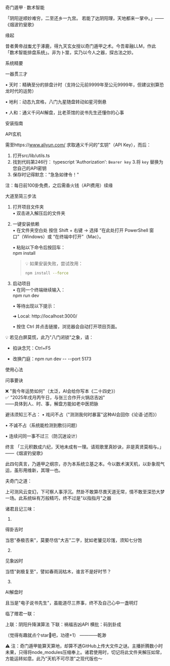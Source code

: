 奇门遁甲 · 数术智能

「阴阳逆顺妙难穷，二至还乡一九宫。 若能了达阴阳理，天地都来一掌中。」—— 《烟波钓叟歌》

缘起

昔者黄帝战蚩尤于涿鹿，得九天玄女授以奇门遁甲之术。今吾辈融LLM，作此「数术智能排盘系统」。非为卜筮，实乃以今人之器，探古法之妙。

系统精要

一器贯三才

• 天时：精确至分的排盘计时（支持公元前9999年至公元9999年，但建议别算恐龙时代的运势）

• 地利：动态九宫格，八门九星随盘转动如星河倒悬

• 人和：通义千问AI解盘，比老茶馆的说书先生还懂你的心事


安装指南

API玄机

需至https://www.aliyun.com/ 求取通义千问的"玄钥"（API Key），而后：

1. 打开src/lib/utils.ts
2. 找到代码第246行：
    typescript
    'Authorization': `Bearer key`
3.将 `key` 替换为您自己的API密钥
4. 保存时记得默念："急急如律令！"

注：每日前100卦免费，之后需香火钱（API费用）续缘

大道至简三步法

1. 打开项目文件夹  
   • 双击进入解压后的文件夹
     

2. 一键安装依赖  
   • 在文件夹空白处 按住 Shift + 右键 → 选择 “在此处打开 PowerShell 窗口”（Windows）或 “在终端中打开”（Mac）。  

   • 粘贴以下命令后按回车：  
     npm install
     
     > 💡 如果安装失败，尝试改用：  
     > ```bash
     > npm install --force
     > ```

3. 启动项目  
   • 在同一个终端继续输入：  
     npm run dev
     
   • 等待出现以下提示：  

     ➜  Local:   http://localhost:3000/
     
   • 按住 Ctrl 并点击链接，浏览器会自动打开项目页面。

💡 若见白屏莫慌，此乃"八门闭锁"之象，请：

- 掐诀念咒：Ctrl+F5

- 改换门庭：npm run dev -- --port 5173

使用心法

问事要诀

❌ "我今年运势如何"（太泛，AI会给你写本《二十四史》）  
✅ "2025年戌月丙午日，与张三合作开火锅店吉凶"  
——具体到人、时、事，解盘方能如老中医把脉



避讳须知三不占：
   • 戏问不占（"测测我何时暴富"这种AI会回你《论语·述而》）

   • 不诚不占（系统能检测到敷衍问题）

   • 连续问同一事不过三（防沉迷设计）



终言
「三元积数成六纪，天地未成有一理。请观歌里真妙诀，非是真贤莫相与。」——《烟波钓叟歌》

此四句真言，乃遁甲之纲宗，亦为本系统立基之本。今以数术演天机，以卦象观气运，虽形用维新，其理一也。

夫奇门之道：


上可测风云变幻，下可察人事浮沉。然卦不敢算尽畏天道无常，情不敢至深恐大梦一场。此系统纵有万般精巧，终不过是"以指指月"之器

诸君且记三味：

1.
​得卦吉时​

当思"泰极否来"，莫要尽信"大吉"二字，犹如老饕见珍馐，须知七分饱

2.
​见象凶时​

当悟"剥极复至"，譬如春雨润枯木，谁言不是好时节？

3.
​AI解盘时​

且当是"电子说书先生"，虽能道尽三界事，终不及自己心中一盏明灯

临了赠君一联：

上联：阴阳升降演算法
下联：祸福吉凶API
横批：码到卦成

（觉得有趣就点个star🌟吧，功德+1）         ————乾渺

⚠️ 注：奇门遁甲能算天算地，却算不透GitHub上传大文件之谜。主播折腾数小时未果，只得将node_modules压缩奉上。诸君使用时，切记将此文件夹解压如常，方能运转如意。此乃"天机不可尽泄"之现代版也～
